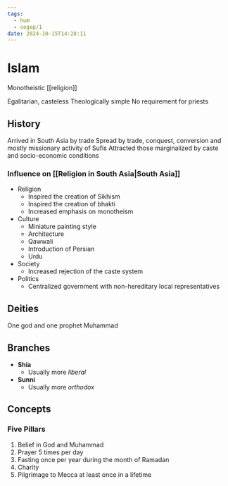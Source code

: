 ```yaml
---
tags:
  - hum
  - cegep/1
date: 2024-10-15T14:28:11
---
```


# Islam

Monotheistic [[religion]]

Egalitarian, casteless
Theologically simple
No requirement for priests

## History

Arrived in South Asia by trade
Spread by trade, conquest, conversion and mostly missionary activity of Sufis
Attracted those marginalized by caste and socio-economic conditions

### Influence on [[Religion in South Asia|South Asia]]

- Religion
	- Inspired the creation of Sikhism
	- Inspired the creation of bhakti
	- Increased emphasis on monotheism
- Culture
	- Miniature painting style
	- Architecture
	- Qawwali
	- Introduction of Persian
	- Urdu
- Society
	- Increased rejection of the caste system
- Politics
	- Centralized government with non-hereditary local representatives

## Deities

One god and one prophet Muhammad

## Branches

- **Shia**
	- Usually more *liberal*
- **Sunni**
	- Usually more *orthodox*

## Concepts

### Five Pillars

1. Belief in God and Muhammad
2. Prayer 5 times per day
3. Fasting once per year during the month of Ramadan
4. Charity
5. Pilgrimage to Mecca at least once in a lifetime

